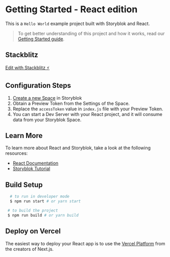 # Getting Started - React edition

This is a `Hello World` example project built with Storyblok and React.

> To get better understanding of this project and how it works, read our [Getting Started guide](https://www.storyblok.com/docs/guide/getting-started/?utm_source=github.com&utm_medium=readme&utm_campaign=getting-started).

## Stackblitz

[Edit with Stackblitz ⚡️](https://stackblitz.com/edit/getting-started-react)

## Configuration Steps

1. [Create a new Space](https://app.storyblok.com/#!/me/spaces/new) in Storyblok
2. Obtain a Preview Token from the Settings of the Space.
3. Replace the `accessToken` value in `index.js` file with your Preview Token.
4. You can start a Dev Server with your React project, and it will consume data from your Storyblok Space.

## Learn More

To learn more about React and Storyblok, take a look at the following resources:

- [React Documentation](https://reactjs.org/docs/getting-started.html) 
- [Storyblok Tutorial](https://www.storyblok.com/tp/add-a-headless-cms-to-react-in-5-minutes)

## Build Setup

```sh
  # to run in developer mode
  $ npm run start # or yarn start
 ```

 ```sh
  # to build the project
  $ npm run build # or yarn build
 ```

## Deploy on Vercel

The easiest way to deploy your React app is to use the [Vercel Platform](https://vercel.com/import) from the creators of Next.js.
